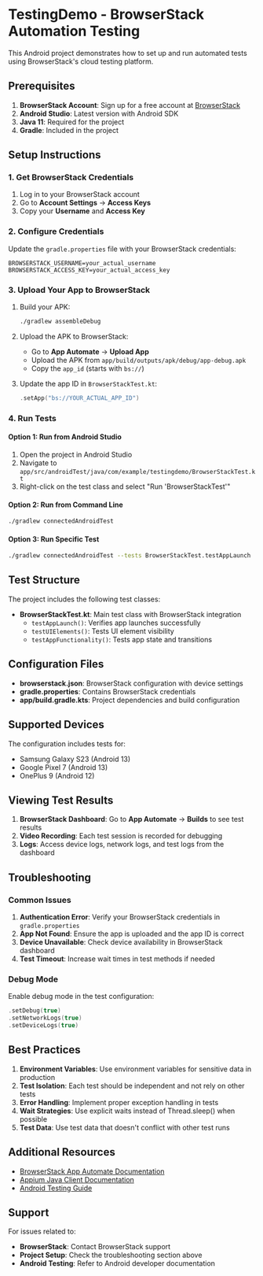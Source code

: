 # TestingDemo - BrowserStack Automation Testing

This Android project demonstrates how to set up and run automated tests using BrowserStack's cloud testing platform.

## Prerequisites

1. **BrowserStack Account**: Sign up for a free account at [BrowserStack](https://www.browserstack.com/)
2. **Android Studio**: Latest version with Android SDK
3. **Java 11**: Required for the project
4. **Gradle**: Included in the project

## Setup Instructions

### 1. Get BrowserStack Credentials

1. Log in to your BrowserStack account
2. Go to **Account Settings** → **Access Keys**
3. Copy your **Username** and **Access Key**

### 2. Configure Credentials

Update the `gradle.properties` file with your BrowserStack credentials:

```properties
BROWSERSTACK_USERNAME=your_actual_username
BROWSERSTACK_ACCESS_KEY=your_actual_access_key
```

### 3. Upload Your App to BrowserStack

1. Build your APK:
   ```bash
   ./gradlew assembleDebug
   ```

2. Upload the APK to BrowserStack:
   - Go to **App Automate** → **Upload App**
   - Upload the APK from `app/build/outputs/apk/debug/app-debug.apk`
   - Copy the `app_id` (starts with `bs://`)

3. Update the app ID in `BrowserStackTest.kt`:
   ```kotlin
   .setApp("bs://YOUR_ACTUAL_APP_ID")
   ```

### 4. Run Tests

#### Option 1: Run from Android Studio
1. Open the project in Android Studio
2. Navigate to `app/src/androidTest/java/com/example/testingdemo/BrowserStackTest.kt`
3. Right-click on the test class and select "Run 'BrowserStackTest'"

#### Option 2: Run from Command Line
```bash
./gradlew connectedAndroidTest
```

#### Option 3: Run Specific Test
```bash
./gradlew connectedAndroidTest --tests BrowserStackTest.testAppLaunch
```

## Test Structure

The project includes the following test classes:

- **BrowserStackTest.kt**: Main test class with BrowserStack integration
  - `testAppLaunch()`: Verifies app launches successfully
  - `testUIElements()`: Tests UI element visibility
  - `testAppFunctionality()`: Tests app state and transitions

## Configuration Files

- **browserstack.json**: BrowserStack configuration with device settings
- **gradle.properties**: Contains BrowserStack credentials
- **app/build.gradle.kts**: Project dependencies and build configuration

## Supported Devices

The configuration includes tests for:
- Samsung Galaxy S23 (Android 13)
- Google Pixel 7 (Android 13)
- OnePlus 9 (Android 12)

## Viewing Test Results

1. **BrowserStack Dashboard**: Go to **App Automate** → **Builds** to see test results
2. **Video Recording**: Each test session is recorded for debugging
3. **Logs**: Access device logs, network logs, and test logs from the dashboard

## Troubleshooting

### Common Issues

1. **Authentication Error**: Verify your BrowserStack credentials in `gradle.properties`
2. **App Not Found**: Ensure the app is uploaded and the app ID is correct
3. **Device Unavailable**: Check device availability in BrowserStack dashboard
4. **Test Timeout**: Increase wait times in test methods if needed

### Debug Mode

Enable debug mode in the test configuration:
```kotlin
.setDebug(true)
.setNetworkLogs(true)
.setDeviceLogs(true)
```

## Best Practices

1. **Environment Variables**: Use environment variables for sensitive data in production
2. **Test Isolation**: Each test should be independent and not rely on other tests
3. **Error Handling**: Implement proper exception handling in tests
4. **Wait Strategies**: Use explicit waits instead of Thread.sleep() when possible
5. **Test Data**: Use test data that doesn't conflict with other test runs

## Additional Resources

- [BrowserStack App Automate Documentation](https://www.browserstack.com/app-automate)
- [Appium Java Client Documentation](http://appium.github.io/java-client/)
- [Android Testing Guide](https://developer.android.com/training/testing)

## Support

For issues related to:
- **BrowserStack**: Contact BrowserStack support
- **Project Setup**: Check the troubleshooting section above
- **Android Testing**: Refer to Android developer documentation 